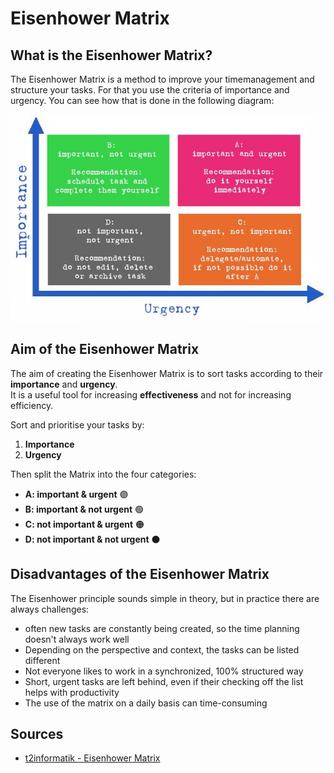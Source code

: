 # Eisenhower Matrix

## What is the Eisenhower Matrix?

The Eisenhower Matrix is a method to improve your timemanagement and structure your tasks. For that you use the criteria of importance and urgency. You can see how that is done in the following diagram:

![eisenhower_matrix](the-eisenhower-matrix.jpg)

## Aim of the Eisenhower Matrix

The aim of creating the Eisenhower Matrix is to sort tasks according to their **importance** and **urgency**.  
It is a useful tool for increasing **effectiveness** and not for increasing efficiency.

Sort and prioritise your tasks by:

1. **Importance**
2. **Urgency**

Then split the Matrix into the four categories:

- **A: important & urgent** 🟣
- **B: important & not urgent** 🟢
- **C: not important & urgent** 🟠
- **D: not important & not urgent** ⚫

## Disadvantages of the Eisenhower Matrix

The Eisenhower principle sounds simple in theory, but in practice there are always challenges:

- often new tasks are constantly being created, so the time planning doesn't always work well
- Depending on the perspective and context, the tasks can be listed different
- Not everyone likes to work in a synchronized, 100% structured way
- Short, urgent tasks are left behind, even if their checking off the list helps with productivity
- The use of the matrix on a daily basis can time-consuming

## Sources

- [t2informatik - Eisenhower Matrix](https://t2informatik.de/en/smartpedia/eisenhower-matrix/)
